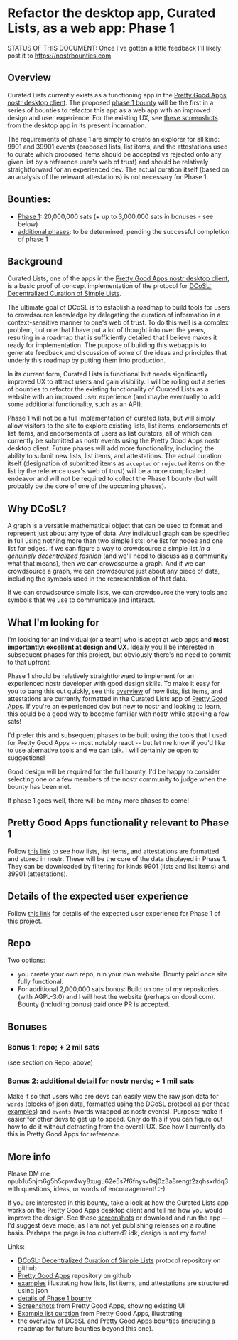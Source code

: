 Refactor the desktop app, Curated Lists, as a web app: Phase 1
=====

STATUS OF THIS DOCUMENT: Once I've gotten a little feedback I'll likely post it to https://nostrbounties.com

## Overview

Curated Lists currently exists as a functioning app in the [Pretty Good Apps nostr desktop client](https://github.com/wds4/pretty-good). The proposed [phase 1 bounty](https://github.com/wds4/DCoSL/blob/main/bounties/curatedLists/phase1.md) will be the first in a series of bounties to refactor this app as a web app with an improved design and user experience. For the existing UX, see [these screenshots](https://github.com/wds4/pretty-good/blob/main/appDescriptions/curatedLists/screenshots.md) from the desktop app in its present incarnation.

The requirements of phase 1 are simply to create an explorer for all kind: 9901 and 39901 events (proposed lists, list items, and the attestations used to curate which proposed items should be accepted vs rejected onto any given list by a reference user's web of trust) and should be relatively straightforward for an experienced dev. The actual curation itself (based on an analysis of the relevant attestations) is not necessary for Phase 1.

## Bounties: 
- [Phase 1](https://github.com/wds4/DCoSL/blob/main/bounties/curatedLists/phase1/phase1.md): 20,000,000 sats (+ up to 3,000,000 sats in bonuses - see below)
- [additional phases](https://github.com/wds4/DCoSL/tree/main/bounties/curatedLists): to be determined, pending the successful completion of phase 1

## Background

Curated Lists, one of the apps in the [Pretty Good Apps nostr desktop client](https://github.com/wds4/pretty-good), is a basic proof of concept implementation of the protocol for [DCoSL: Decentralized Curation of Simple Lists](https://github.com/wds4/dcosl).

The ultimate goal of DCoSL is to establish a roadmap to build tools for users to crowdsource knowledge by delegating the curation of information in a context-sensitive manner to one's web of trust. To do this well is a complex problem, but one that I have put a lot of thought into over the years, resulting in a roadmap that is sufficiently detailed that I believe makes it ready for implementation. The purpose of building this webapp is to generate feedback and discussion of some of the ideas and principles that underly this roadmap by putting them into production.

In its current form, Curated Lists is functional but needs significantly improved UX to attract users and gain visibility. I will be rolling out a series of bounties to refactor the existing functionality of Curated Lists as a website with an improved user experience (and maybe eventually to add some additional functionality, such as an API).

Phase 1 will not be a full implementation of curated lists, but will simply allow visitors to the site to explore existing lists, list items, endorsements of list items, and endorsements of users as list curators, all of which can currently be submitted as nostr events using the Pretty Good Apps nostr desktop client. Future phases will add more functionality, including the ability to submit new lists, list items, and attestations. The actual curation itself (designation of submitted items as `accepted` or `rejected` items on the list by the reference user's web of trust) will be a more complicated endeavor and will not be required to collect the Phase 1 bounty (but will probably be the core of one of the upcoming phases).

## Why DCoSL?

A graph is a versatile mathematical object that can be used to format and represent just about any type of data. Any individual graph can be specified in full using nothing more than two simple lists: one list for nodes and one list for edges. If we can figure a way to crowdsource a simple list *in a genuinely decentralized fashion* (and we'll need to discuss as a community what that means), then we can crowdsource a graph. And if we can crowdsource a graph, we can crowdsource just about any piece of data, including the symbols used in the representation of that data. 

If we can crowdsource simple lists, we can crowdsource the very tools and symbols that we use to communicate and interact. 

## What I'm looking for

I'm looking for an individual (or a team) who is adept at web apps and **most importantly: excellent at design and UX**. Ideally you'll be interested in subsequent phases for this project, but obviously there's no need to commit to that upfront.

Phase 1 should be relatively straightforward to implement for an experienced nostr developer with good design skllls. To make it easy for you to bang this out quickly, see this [overview](https://github.com/wds4/DCoSL/blob/main/bounties/curatedLists/phase1/pgaFunctionality.md) of how lists, list items, and attestations are currently formatted in the Curated Lists app of [Pretty Good Apps](https://github.com/wds4/pretty-good). If you're an experienced dev but new to nostr and looking to learn, this could be a good way to become familiar with nostr while stacking a few sats!

I'd prefer this and subsequent phases to be built using the tools that I used for Pretty Good Apps -- most notably react -- but let me know if you'd like to use alternative tools and we can talk. I will certainly be open to suggestions!

Good design will be required for the full bounty. I'd be happy to consider selecting one or a few members of the nostr community to judge when the bounty has been met.

If phase 1 goes well, there will be many more phases to come!

## Pretty Good Apps functionality relevant to Phase 1

Follow [this link](https://github.com/wds4/DCoSL/blob/main/bounties/curatedLists/phase1/pgaFunctionality.md) to see how lists, list items, and attestations are formatted and stored in nostr. These will be the core of the data displayed in Phase 1. They can be downloaded by filtering for kinds 9901 (lists and list items) and 39901 (attestations).

## Details of the expected user experience

Follow [this link](https://github.com/wds4/DCoSL/blob/main/bounties/curatedLists/phase1/userExperience.md) for details of the expected user experience for Phase 1 of this project.

## Repo

Two options:
- you create your own repo, run your own website. Bounty paid once site fully functional.
- For additional 2,000,000 sats bonus: Build on one of my repositories (with AGPL-3.0) and I will host the website (perhaps on dcosl.com). Bounty (including bonus) paid once PR is accepted.

## Bonuses

### Bonus 1: repo; + 2 mil sats

(see section on Repo, above)

### Bonus 2: additional detail for nostr nerds; + 1 mil sats

Make it so that users who are devs can easily view the raw json data for `words` (blocks of json data, formatted using the DCoSL protocol as per [these examples](https://github.com/wds4/DCoSL/blob/main/bounties/curatedLists/phase1/pgaFunctionality.md)) and `events` (words wrapped as nostr events). Purpose: make it easier for other devs to get up to speed. Only do this if you can figure out how to do it without detracting from the overall UX. See how I currently do this in Pretty Good Apps for reference.

## More info

Please DM me npub1u5njm6g5h5cpw4wy8xugu62e5s7f6fnysv0sj0z3a8rengt2zqhsxrldq3 with questions, ideas, or words of encouragement! :-)

If you are interested in this bounty, take a look at how the Curated Lists app works on the Pretty Good Apps desktop client and tell me how you would improve the design. See these [screenshots](https://github.com/wds4/pretty-good/blob/main/appDescriptions/curatedLists/screenshots.md) or download and run the app -- I'd suggest deve mode, as I am not yet publishing releases on a routine basis. Perhaps the page is too cluttered? idk, design is not my forte!

Links:
- [DCoSL: Decentralized Curation of Simple Lists](https://github.com/wds4/DCoSL) protocol repository on github
- [Pretty Good Apps](https://github.com/wds4/pretty-good) repository on github
- [examples](https://github.com/wds4/DCoSL/blob/main/bounties/curatedLists/phase1/pgaFunctionality.md) illustrating how lists, list items, and attestations are structured using json
- [details of Phase 1 bounty](https://github.com/wds4/DCoSL/blob/main/bounties/curatedLists/phase1/phase1.md)
- [Screenshots](https://github.com/wds4/pretty-good/blob/main/appDescriptions/curatedLists/screenshots.md) from Pretty Good Apps, showing existing UI
- [Example list curation](https://github.com/wds4/pretty-good/blob/main/appDescriptions/curatedLists/exampleListCuration.md) from Pretty Good Apps, illustrating
- the [overview](https://github.com/wds4/DCoSL/tree/main/bounties) of DCoSL and Pretty Good Apps bounties (including a roadmap for future bounties beyond this one).
